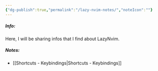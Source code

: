 ```yaml
---
{"dg-publish":true,"permalink":"/lazy-nvim-notes/","noteIcon":""}
---
```


##### Info:
Here, I will be sharing infos that I find about LazyNvim.

##### Notes:
- [[Shortcuts - Keybindings\|Shortcuts - Keybindings]]